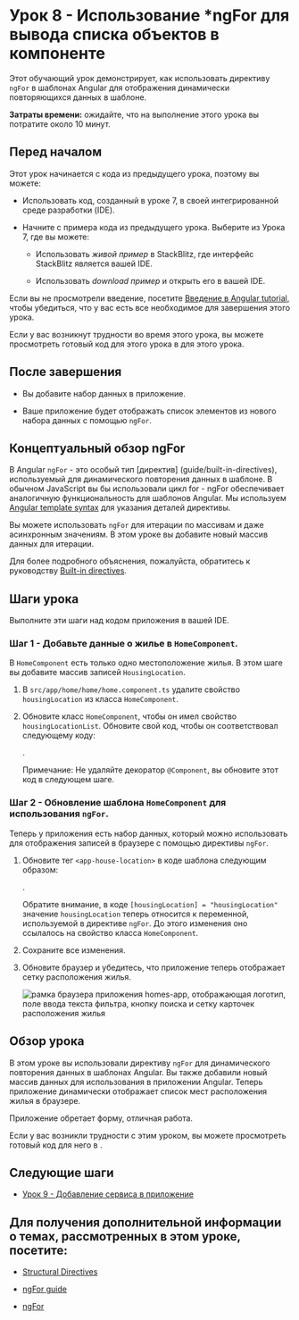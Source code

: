 # Урок 8 - Использование \*ngFor для вывода списка объектов в компоненте

Этот обучающий урок демонстрирует, как использовать директиву `ngFor` в шаблонах Angular для отображения динамически повторяющихся данных в шаблоне.

**Затраты времени:** ожидайте, что на выполнение этого урока вы потратите около 10 минут.

## Перед началом

Этот урок начинается с кода из предыдущего урока, поэтому вы можете:

-   Использовать код, созданный в уроке 7, в своей интегрированной среде разработки (IDE).

-   Начните с примера кода из предыдущего урока. Выберите <live-example name="first-app-lesson-07"></live-example> из Урока 7, где вы можете:

    -   Использовать _живой пример_ в StackBlitz, где интерфейс StackBlitz является вашей IDE.

    -   Использовать _download пример_ и открыть его в вашей IDE.

Если вы не просмотрели введение, посетите [Введение в Angular tutorial](tutorial/first-app), чтобы убедиться, что у вас есть все необходимое для завершения этого урока.

Если у вас возникнут трудности во время этого урока, вы можете просмотреть готовый код для этого урока в <live-example></live-example> для этого урока.

## После завершения

-   Вы добавите набор данных в приложение.

-   Ваше приложение будет отображать список элементов из нового набора данных с помощью `ngFor`.

## Концептуальный обзор ngFor

В Angular `ngFor` - это особый тип [директив] (guide/built-in-directives), используемый для динамического повторения данных в шаблоне. В обычном JavaScript вы бы использовали цикл for - ngFor обеспечивает аналогичную функциональность для шаблонов Angular. Мы используем [Angular template syntax](guide/template-syntax) для указания деталей директивы.

Вы можете использовать `ngFor` для итерации по массивам и даже асинхронным значениям. В этом уроке вы добавите новый массив данных для итерации.

Для более подробного объяснения, пожалуйста, обратитесь к руководству [Built-in directives](guide/built-in-directives#ngFor).

## Шаги урока

Выполните эти шаги над кодом приложения в вашей IDE.

### Шаг 1 - Добавьте данные о жилье в `HomeComponent`.

В `HomeComponent` есть только одно местоположение жилья. В этом шаге вы добавите массив записей `HousingLocation`.

1.  В `src/app/home/home/home.component.ts` удалите свойство `housingLocation` из класса `HomeComponent`.

1.  Обновите класс `HomeComponent`, чтобы он имел свойство `housingLocationList`. Обновите свой код, чтобы он соответствовал следующему коду:

    <code-example header="Add housingLocationList property" path="first-app-lesson-08/src/app/home/home.component.ts" region="housing-list-entries"></code-example>.

    Примечание: Не удаляйте декоратор `@Component`, вы обновите этот код в следующем шаге.

### Шаг 2 - Обновление шаблона `HomeComponent` для использования `ngFor`.

Теперь у приложения есть набор данных, который можно использовать для отображения записей в браузере с помощью директивы `ngFor`.

1.  Обновите тег `<app-house-location>` в коде шаблона следующим образом:

    <code-example header="Add ngFor to HomeComponent template" path="first-app-lesson-08/src/app/home/home.component.ts" region="add-ngFor"></code-example>.

    Обратите внимание, в коде `[housingLocation] = "housingLocation"` значение `housingLocation` теперь относится к переменной, используемой в директиве `ngFor`. До этого изменения оно ссылалось на свойство класса `HomeComponent`.

1.  Сохраните все изменения.

1.  Обновите браузер и убедитесь, что приложение теперь отображает сетку расположения жилья.

    <section class="lightbox">

    <img alt="рамка браузера приложения homes-app, отображающая логотип, поле ввода текста фильтра, кнопку поиска и сетку карточек расположения жилья" src="generated/images/guide/faa/homes-app-lesson-08-step-2.png">

    </section>

## Обзор урока

В этом уроке вы использовали директиву `ngFor` для динамического повторения данных в шаблонах Angular. Вы также добавили новый массив данных для использования в приложении Angular. Теперь приложение динамически отображает список мест расположения жилья в браузере.

Приложение обретает форму, отличная работа.

Если у вас возникли трудности с этим уроком, вы можете просмотреть готовый код для него в <live-example></live-example>.

## Следующие шаги

-   [Урок 9 - Добавление сервиса в приложение](tutorial/first-app/first-app-lesson-09)

## Для получения дополнительной информации о темах, рассмотренных в этом уроке, посетите:

-   [Structural Directives](/guide/structural-directives)

-   [ngFor guide](/guide/built-in-directives#ngFor)

-   [ngFor](/api/common/NgFor)
